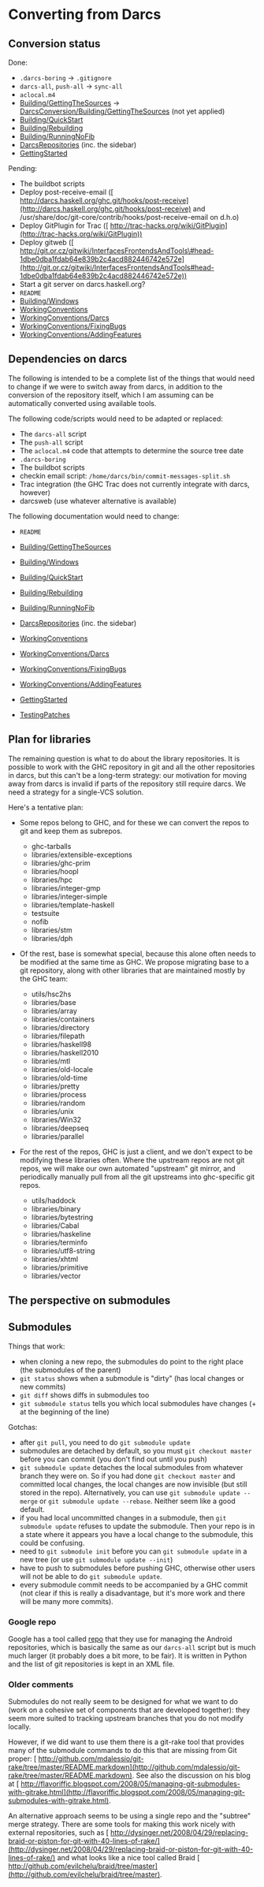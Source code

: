 # Converting from Darcs


## Conversion status



Done:


- `.darcs-boring` -\> `.gitignore`
- `darcs-all`, `push-all` -\> `sync-all`
- `aclocal.m4`
- [Building/GettingTheSources](building/getting-the-sources) -\> [DarcsConversion/Building/GettingTheSources](darcs-conversion/building/getting-the-sources) (not yet applied)
- [Building/QuickStart](building/quick-start)
- [Building/Rebuilding](building/rebuilding)
- [Building/RunningNoFib](building/running-no-fib)
- [DarcsRepositories](darcs-repositories) (inc. the sidebar)
- [GettingStarted](getting-started)


Pending:


- The buildbot scripts
- Deploy post-receive-email ([
  http://darcs.haskell.org/ghc.git/hooks/post-receive](http://darcs.haskell.org/ghc.git/hooks/post-receive) and /usr/share/doc/git-core/contrib/hooks/post-receive-email on d.h.o)
- Deploy GitPlugin for Trac ([
  http://trac-hacks.org/wiki/GitPlugin](http://trac-hacks.org/wiki/GitPlugin))
- Deploy gitweb ([
  http://git.or.cz/gitwiki/InterfacesFrontendsAndTools\#head-1dbe0dba1fdab64e839b2c4acd882446742e572e](http://git.or.cz/gitwiki/InterfacesFrontendsAndTools#head-1dbe0dba1fdab64e839b2c4acd882446742e572e))
- Start a git server on darcs.haskell.org?
- `README`
- [Building/Windows](building/windows)
- [WorkingConventions](working-conventions)
- [WorkingConventions/Darcs](working-conventions/darcs)
- [WorkingConventions/FixingBugs](working-conventions/fixing-bugs)
- [WorkingConventions/AddingFeatures](working-conventions/adding-features)

## Dependencies on darcs



The following is intended to be a complete list of the things that would need to change if we were to switch away from darcs, in addition to the conversion of the repository itself, which I am assuming can be automatically converted using available tools.



The following code/scripts would need to be adapted or replaced:


- The `darcs-all` script
- The `push-all` script
- The `aclocal.m4` code that attempts to determine the source tree date
- `.darcs-boring`
- The buildbot scripts
- checkin email script: `/home/darcs/bin/commit-messages-split.sh`
- Trac integration (the GHC Trac does not currently integrate with darcs, however)
- darcsweb (use whatever alternative is available)


The following documentation would need to change:


- `README`
- [Building/GettingTheSources](building/getting-the-sources)
- [Building/Windows](building/windows)
- [Building/QuickStart](building/quick-start)
- [Building/Rebuilding](building/rebuilding)
- [Building/RunningNoFib](building/running-no-fib)
- [DarcsRepositories](darcs-repositories) (inc. the sidebar)
- [WorkingConventions](working-conventions)
- [WorkingConventions/Darcs](working-conventions/darcs)
- [WorkingConventions/FixingBugs](working-conventions/fixing-bugs)
- [WorkingConventions/AddingFeatures](working-conventions/adding-features)
- [GettingStarted](getting-started)

- [TestingPatches](testing-patches)

## Plan for libraries



The remaining question is what to do about the library repositories.  It is possible to work with the GHC repository in git and all the other repositories in darcs, but this can't be a long-term strategy: our motivation for moving away from darcs is invalid if parts of the repository still require darcs.  We need a strategy for a single-VCS solution.



Here's a tentative plan:


- Some repos belong to GHC, and for these we can convert
  the repos to git and keep them as subrepos.

  - ghc-tarballs
  - libraries/extensible-exceptions
  - libraries/ghc-prim
  - libraries/hoopl
  - libraries/hpc
  - libraries/integer-gmp
  - libraries/integer-simple
  - libraries/template-haskell
  - testsuite
  - nofib
  - libraries/stm
  - libraries/dph

- Of the rest, base is somewhat special, because this alone often needs to be modified at the same time as GHC.  We propose migrating base to a git repository, along with other libraries that are maintained mostly by the GHC team:

  - utils/hsc2hs
  - libraries/base
  - libraries/array
  - libraries/containers
  - libraries/directory
  - libraries/filepath
  - libraries/haskell98
  - libraries/haskell2010
  - libraries/mtl
  - libraries/old-locale
  - libraries/old-time
  - libraries/pretty
  - libraries/process
  - libraries/random
  - libraries/unix
  - libraries/Win32
  - libraries/deepseq
  - libraries/parallel

- For the rest of the repos, GHC is just a client, and we don't expect to be modifying these libraries
  often. Where the upstream repos are not git repos, we will make our own automated "upstream" git mirror,
  and periodically manually pull from all the git upstreams into ghc-specific git repos.

  - utils/haddock
  - libraries/binary
  - libraries/bytestring
  - libraries/Cabal
  - libraries/haskeline
  - libraries/terminfo
  - libraries/utf8-string
  - libraries/xhtml
  - libraries/primitive
  - libraries/vector

## The perspective on submodules


## Submodules



Things that work:


- when cloning a new repo, the submodules do point to the right place (the submodules of the parent)
- `git status` shows when a submodule is "dirty" (has local changes or new commits)
- `git diff` shows diffs in submodules too
- `git submodule status` tells you which local submodules have changes (+ at the beginning of the line)


Gotchas:


- after `git pull`, you need to do `git submodule update`
- submodules are detached by default, so you must `git checkout master` before you can commit (you don't find out until you push)
- `git submodule update` detaches the local submodules from whatever branch they were on.  So if you had done `git checkout master` and committed local changes, the local changes are now invisible (but still stored in the repo).  Alternatively, you can use `git submodule update --merge` or `git submodule update --rebase`.  Neither seem like a good default.
- if you had local uncommitted changes in a submodule, then `git submodule update` refuses to update the submodule.  Then your repo is in a state where it appears you have a local change to the submodule, this could be confusing.
- need to `git submodule init` before you can `git submodule update` in a new tree (or use `git submodule update --init`)
- have to push to submodules before pushing GHC, otherwise other users will not be able to do `git submodule update`.
- every submodule commit needs to be accompanied by a GHC commit (not clear if this is really a disadvantage, but it's more work and there will be many more commits).

### Google repo



Google has a tool called [
repo](https://sites.google.com/a/android.com/opensource/download/using-repo) that they use for managing the Android repositories, which is basically the same as our `darcs-all` script but is much much larger (it probably does a bit more, to be fair).  It is written in Python and the list of git repositories is kept in an XML file.


### Older comments



Submodules do not really seem to be designed for what we want to do (work on a cohesive set of components that are developed together): they seem more suited to tracking upstream branches that you do not modify locally.



However, if we did want to use them there is a git-rake tool that provides many of the submodule commands to do this that are missing from Git proper: [
http://github.com/mdalessio/git-rake/tree/master/README.markdown](http://github.com/mdalessio/git-rake/tree/master/README.markdown). See also the discussion on his blog at [
http://flavoriffic.blogspot.com/2008/05/managing-git-submodules-with-gitrake.html](http://flavoriffic.blogspot.com/2008/05/managing-git-submodules-with-gitrake.html).



An alternative approach seems to be using a single repo and the "subtree" merge strategy. There are some tools for making this work nicely with external repositories, such as [
http://dysinger.net/2008/04/29/replacing-braid-or-piston-for-git-with-40-lines-of-rake/](http://dysinger.net/2008/04/29/replacing-braid-or-piston-for-git-with-40-lines-of-rake/) and what looks like a nice tool called Braid [
http://github.com/evilchelu/braid/tree/master](http://github.com/evilchelu/braid/tree/master).


